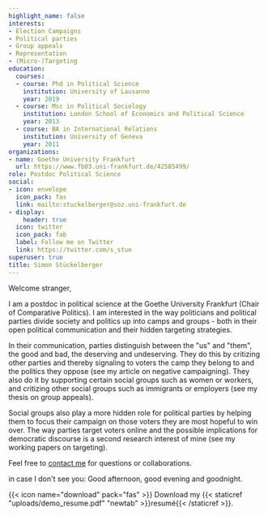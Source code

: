 ```yaml
---
highlight_name: false
interests:
- Election Campaigns
- Political parties 
- Group appeals 
- Representation
- (Micro-)Targeting 
education:
  courses:
  - course: Phd in Political Science
    institution: University of Lausanne
    year: 2019
  - course: Msc in Political Sociology
    institution: London School of Economics and Political Science
    year: 2013
  - course: BA in International Relations
    institution: University of Geneva
    year: 2011
organizations:
- name: Goethe University Frankfurt 
  url: https://www.fb03.uni-frankfurt.de/42585499/
role: Postdoc Political Science 
social:
- icon: envelope
  icon_pack: fas
  link: mailto:stuckelberger@soz.uni-frankfurt.de
- display:
    header: true
  icon: twitter
  icon_pack: fab
  label: Follow me on Twitter
  link: https://twitter.com/s_stue
superuser: true
title: Simon Stückelberger
---
```


Welcome stranger, 


I am a postdoc in political science at the Goethe University Frankfurt (Chair of Comparative Politics). I am interested in the way politicians and political parties divide society and politics up into camps and groups - both in their open political communication and their hidden targeting strategies. 

In their communication, parties distinguish between the "us" and "them", the good and bad, the deserving and undeserving. They do this by critizing other parties and thereby signaling to voters the camp they belong to and the politics they oppose (see my article on negative campaigning). They also do it by supporting certain social groups such as women or workers, and critizing other social groups such as immigrants or employers (see my thesis on group appeals). 

Social groups also play a more hidden role for political parties by helping them to focus their campaign on those voters they are most hopeful to win over. The way parties target voters online and the possible implications for democratic discourse is a second research interest of mine (see my working papers on targeting).  

Feel free to [contact me](mailto:stuckelberger@soz.uni-frankfurt.de) for questions or collaborations.  



in case I don't see you: Good afternoon, good evening and goodnight. 

{{< icon name="download" pack="fas" >}} Download my {{< staticref "uploads/demo_resume.pdf" "newtab" >}}resumé{{< /staticref >}}.



